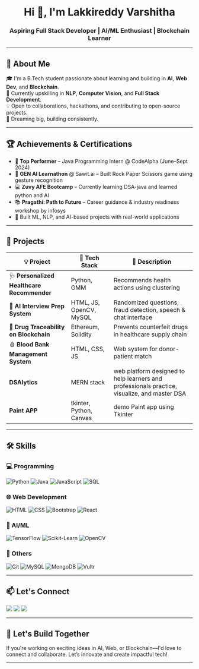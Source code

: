 <h1 align="center">Hi 👋, I'm Lakkireddy Varshitha</h1>
<h3 align="center">Aspiring Full Stack Developer | AI/ML Enthusiast | Blockchain Learner</h3>

---

## 💫 About Me

🎓 I'm a B.Tech student passionate about learning and building in **AI**, **Web Dev**, and **Blockchain**.  
🌱 Currently upskilling in **NLP**, **Computer Vision**, and **Full Stack Development**.  
💡 Open to collaborations, hackathons, and contributing to open-source projects.  
🚀 Dreaming big, building consistently.

---

## 🏆 Achievements & Certifications

- 🎯 **Top Performer** – Java Programming Intern @ CodeAlpha (June–Sept 2024)
- 🧠 **GEN AI Learnathon** @ Sawit.ai – Built Rock Paper Scissors game using gesture recognition
- 💻 **Zuvy AFE Bootcamp** – Currently learning DSA-java and learned python and AI
- 📚 **Pragathi: Path to Future** – Career guidance & industry readiness workshop by infosys
- 🧪 Built ML, NLP, and AI-based projects with real-world applications

---

## 💼 Projects

| 💡 Project | 🔧 Tech Stack | 📄 Description |
|-----------|---------------|----------------|
| 🩺 **Personalized Healthcare Recommender** | Python, GMM | Recommends health actions using clustering |
| 🧠 **AI Interview Prep System** | HTML, JS, OpenCV, MySQL | Randomized questions, fraud detection, speech & chat interface |
| 💉 **Drug Traceability on Blockchain** | Ethereum, Solidity | Prevents counterfeit drugs in healthcare supply chain |
| 🩸 **Blood Bank Management System** | HTML, CSS, JS | Web system for donor-patient match |
| **DSAlytics** | MERN stack | web platform designed to help learners and professionals practice, visualize, and master DSA|
|**Paint APP** | tkinter, Python, Canvas | demo Paint app using Tkinter |
---

## 🛠️ Skills

### 💻 Programming
![Python](https://img.shields.io/badge/-Python-blue?style=flat-square&logo=python)
![Java](https://img.shields.io/badge/-Java-orange?style=flat-square&logo=java)
![JavaScript](https://img.shields.io/badge/-JavaScript-yellow?style=flat-square&logo=javascript)
![SQL](https://img.shields.io/badge/-SQL-blue?style=flat-square&logo=mysql)

### 🌐 Web Development
![HTML](https://img.shields.io/badge/-HTML5-E34F26?style=flat-square&logo=html5)
![CSS](https://img.shields.io/badge/-CSS3-1572B6?style=flat-square&logo=css3)
![Bootstrap](https://img.shields.io/badge/-Bootstrap-purple?style=flat-square&logo=bootstrap)
![React](https://img.shields.io/badge/-React-61DAFB?style=flat-square&logo=react)

### 🧠 AI/ML
![TensorFlow](https://img.shields.io/badge/-TensorFlow-orange?style=flat-square&logo=tensorflow)
![Scikit-Learn](https://img.shields.io/badge/-ScikitLearn-F7931E?style=flat-square&logo=scikit-learn)
![OpenCV](https://img.shields.io/badge/-OpenCV-5C3EE8?style=flat-square&logo=opencv)

### 🔗 Others
![Git](https://img.shields.io/badge/-Git-F05032?style=flat-square&logo=git)
![MySQL](https://img.shields.io/badge/-MySQL-00758F?style=flat-square&logo=mysql)
![MongoDB](https://img.shields.io/badge/-MongoDB-4EA94B?style=flat-square&logo=mongodb)
![Vultr](https://img.shields.io/badge/-Vultr-blue?style=flat-square&logo=vultr)

---

## 📫 Let's Connect

<p align="left">
  <a href="mailto:lakkireddyvarshitha04@gmail.com"><img src="https://img.shields.io/badge/Gmail-D14836?style=for-the-badge&logo=gmail&logoColor=white"/></a>
  <a href="https://www.linkedin.com/in/varshitha-reddy-04/" target="_blank"><img src="https://img.shields.io/badge/LinkedIn-blue?style=for-the-badge&logo=linkedin&logoColor=white"/></a>
  <a href="https://github.com/Varshithareddy04"><img src="https://img.shields.io/badge/GitHub-000?style=for-the-badge&logo=github&logoColor=white"/></a>
</p>

---

## 🔭 Let's Build Together

If you're working on exciting ideas in AI, Web, or Blockchain—I'd love to connect and collaborate. Let’s innovate and create impactful tech!

---
